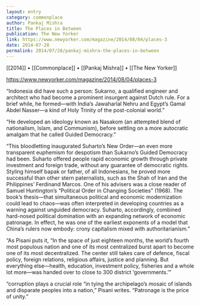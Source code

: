 ```yaml
---
layout: entry
category: commonplace
author: Pankaj Mishra
title: The Places in Between
publication: The New Yorker
link: https://www.newyorker.com/magazine/2014/08/04/places-3
date: 2014-07-28
permalink: 2014/07/28/pankaj-mishra-the-places-in-between
---
```


[[2014]] • [[Commonplace]] • [[Pankaj Mishra]] • [[The New Yorker]]

https://www.newyorker.com/magazine/2014/08/04/places-3

“Indonesia did have such a person: Sukarno, a qualified engineer and architect who had become a prominent insurgent against Dutch rule. For a brief while, he formed—with India’s Jawaharlal Nehru and Egypt’s Gamal Abdel Nasser—a kind of Holy Trinity of the post-colonial world.”

“He developed an ideology known as Nasakom (an attempted blend of nationalism, Islam, and Communism), before settling on a more autocratic amalgam that he called Guided Democracy.”

“This bloodletting inaugurated Suharto’s New Order—an even more transparent euphemism for despotism than Sukarno’s Guided Democracy had been. Suharto offered people rapid economic growth through private investment and foreign trade, without any guarantee of democratic rights. Styling himself bapak or father, of all Indonesians, he proved more successful than other stern paternalists, such as the Shah of Iran and the Philippines’ Ferdinand Marcos. One of his advisers was a close reader of Samuel Huntington’s “Political Order in Changing Societies” (1968). The book’s thesis—that simultaneous political and economic modernization could lead to chaos—was often interpreted in developing countries as a warning against unguided democracy. Suharto, accordingly, combined hard-nosed political domination with an expanding network of economic patronage. In effect, he was one of the earliest exponents of a model that China’s rulers now embody: crony capitalism mixed with authoritarianism.”

“As Pisani puts it, “In the space of just eighteen months, the world’s fourth most populous nation and one of its most centralized burst apart to become one of its most decentralized. The center still takes care of defence, fiscal policy, foreign relations, religious affairs, justice and planning. But everything else—health, education, investment policy, fisheries and a whole lot more—was handed over to close to 300 district ‘governments.’”

“corruption plays a crucial role “in tying the archipelago’s mosaic of islands and disparate peoples into a nation,” Pisani writes. “Patronage is the price of unity.”
